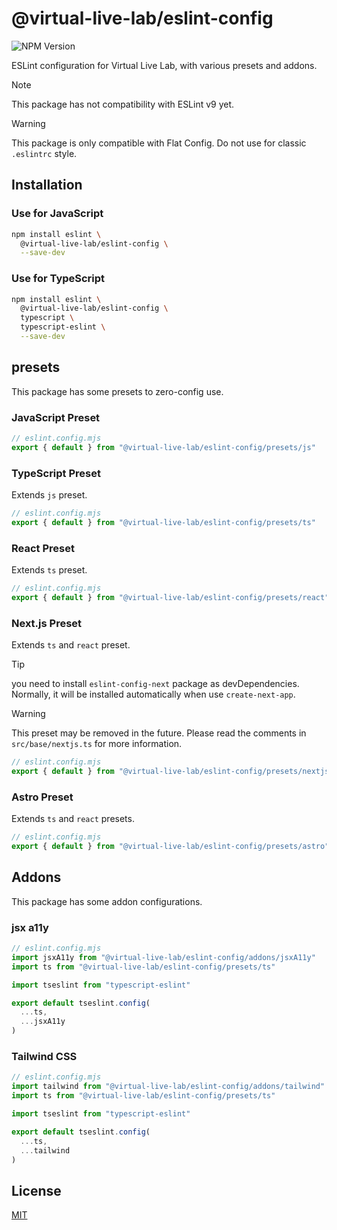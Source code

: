
# @virtual-live-lab/eslint-config

![NPM Version](https://img.shields.io/npm/v/%40virtual-live-lab%2Feslint-config)

ESLint configuration for Virtual Live Lab, with various presets and addons.

> [!NOTE]
> This package has not compatibility with ESLint v9 yet.

> [!WARNING]
> This package is only compatible with Flat Config.
> Do not use for classic `.eslintrc` style.

## Installation

### Use for JavaScript

```bash
npm install eslint \
  @virtual-live-lab/eslint-config \
  --save-dev
```

### Use for TypeScript

```bash
npm install eslint \
  @virtual-live-lab/eslint-config \
  typescript \
  typescript-eslint \
  --save-dev
```

## presets

This package has some presets to zero-config use.

### JavaScript Preset

```js
// eslint.config.mjs
export { default } from "@virtual-live-lab/eslint-config/presets/js"
```

### TypeScript Preset

Extends `js` preset.

```js
// eslint.config.mjs
export { default } from "@virtual-live-lab/eslint-config/presets/ts"
```

### React Preset

Extends `ts` preset.

```js
// eslint.config.mjs
export { default } from "@virtual-live-lab/eslint-config/presets/react"
```

### Next.js Preset

Extends `ts` and `react` preset.

> [!TIP]
> you need to install `eslint-config-next` package as devDependencies.
> Normally, it will be installed automatically when use `create-next-app`.

> [!WARNING]
> This preset may be removed in the future. Please read the comments in `src/base/nextjs.ts` for more information.

```js
// eslint.config.mjs
export { default } from "@virtual-live-lab/eslint-config/presets/nextjs"
```

### Astro Preset

Extends `ts` and `react` presets.

```js
// eslint.config.mjs
export { default } from "@virtual-live-lab/eslint-config/presets/astro"
```

## Addons

This package has some addon configurations.

### jsx a11y

```js
// eslint.config.mjs
import jsxA11y from "@virtual-live-lab/eslint-config/addons/jsxA11y"
import ts from "@virtual-live-lab/eslint-config/presets/ts"

import tseslint from "typescript-eslint"

export default tseslint.config(
  ...ts,
  ...jsxA11y
)
```

### Tailwind CSS

```js
// eslint.config.mjs
import tailwind from "@virtual-live-lab/eslint-config/addons/tailwind"
import ts from "@virtual-live-lab/eslint-config/presets/ts"

import tseslint from "typescript-eslint"

export default tseslint.config(
  ...ts,
  ...tailwind
)
```

## License

[MIT](https://choosealicense.com/licenses/mit/)
